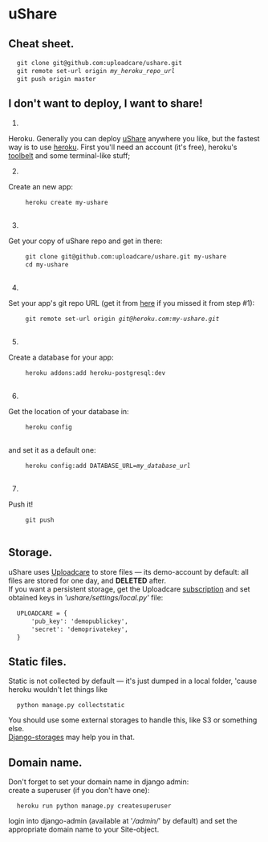 uShare
============


## Cheat sheet.

<pre>
  <code>git clone git@github.com:uploadcare/ushare.git</code>
  <code>git remote set-url origin <i>my_heroku_repo_url</i></code>
  <code>git push origin master</code>
</pre>


## I don't want to deploy, I want to share!

1.
  Heroku. Generally you can deploy [uShare](http://ushare.whitescape.com/)
  anywhere you like, but the fastest way is to use
  [heroku](http://www.heroku.com/).
  First you'll need an account (it's free), heroku's
  [toolbelt](https://devcenter.heroku.com/articles/quickstart#step-2-install-the-heroku-toolbelt)
  and some terminal-like stuff;


2.
  Create an new app:
  <pre>
    <code>heroku create my-ushare</code>
  </pre>


3.
  Get your copy of uShare repo and get in there:
  <pre>
    <code>git clone git@github.com:uploadcare/ushare.git my-ushare</code>
    <code>cd my-ushare</code>
  </pre>


4.
  Set your app's git repo URL
  (get it from [here](https://dashboard.heroku.com/apps) if you missed it from step #1):
  <pre>
    <code>git remote set-url origin <i>git@heroku.com:my-ushare.git</i></code>
  </pre>


5.
  Create a database for your app:
  <pre>
    <code>heroku addons:add heroku-postgresql:dev</code>
  </pre>


6.
  Get the location of your database in:
  <pre>
    <code>heroku config</code>
  </pre>
  and set it as a default one:
  <pre>
    <code>heroku config:add DATABASE_URL=<i>my_database_url</i></code>
  </pre>


7.
  Push it!
  <pre>
    <code>git push</code>
  </pre>


## Storage.

uShare uses [Uploadcare](https://uploadcare.com/) to store files — its demo-account by default:
all files are stored for one day, and <strong>DELETED</strong> after.  
If you want a persistent storage, get the Uploadcare
[subscription](https://uploadcare.com/accounts/create/) and set obtained keys in
<i>'ushare/settings/local.py'</i> file:

<pre>
  <code>UPLOADCARE = {</code>
  <code>    'pub_key': 'demopublickey',</code>
  <code>    'secret': 'demoprivatekey',</code>
  <code>}</code>
</pre>


## Static files.

Static is not collected by default — it's just dumped in a local folder, 'cause heroku wouldn't let things like
<pre>
  <code>python manage.py collectstatic</code>
</pre>
You should use some external storages to handle this, like S3 or something else.  
[Django-storages](http://django-storages.readthedocs.org/en/latest/index.html) may help you in that.


## Domain name.

Don't forget to set your domain name in django admin:  
create a superuser (if you don't have one):
<pre>
  <code>heroku run python manage.py createsuperuser</code> 
</pre>
login into django-admin (available at '<i>/admin/</i>' by default) and set the appropriate domain name to your Site-object.
